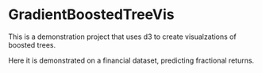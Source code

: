 # GradientBoostedTreeVis

This is a demonstration project that uses d3 to create visualzations of boosted trees. 

Here it is demonstrated on a financial dataset, predicting fractional returns.
